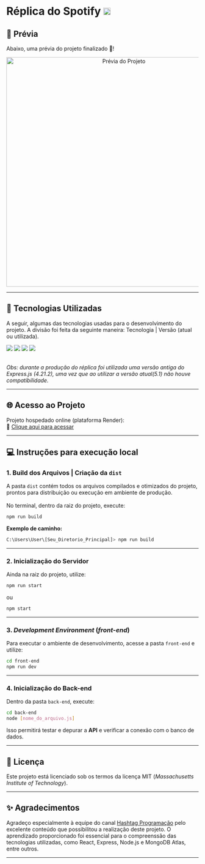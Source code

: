# Réplica do Spotify <img src="https://cdn-icons-png.flaticon.com/512/174/174872.png" alt="Spotify Logo" width="19" height="19"/>

## 🧐 Prévia

Abaixo, uma prévia do projeto finalizado 🤝!

<div align="center">
  <img src="./preview/Prévia-gif.gif" width="600" alt="Prévia do Projeto" />
</div>

---

## 🚀 Tecnologias Utilizadas

A seguir, algumas das tecnologias usadas para o desenvolvimento do projeto. A divisão foi feita da seguinte maneira: Tecnologia | Versão (atual ou utilizada).

<div>
  <img src="https://img.shields.io/badge/Node.js-6.7-6DB33F?style=flat&logo=node.js&logoColor=white"/>
  <img src="https://img.shields.io/badge/MongoDB-6.17.0-47A248?style=flat&logo=mongodb&logoColor=white"/>
  <img src="https://img.shields.io/badge/React-19.1-61DAFB?style=flat&logo=react&logoColor=white"/>
  <img src="https://img.shields.io/badge/Express-4.21.2-000000?style=flat&logo=express&logoColor=white"/>
</div> <br/>

_Obs: durante a produção do réplica foi utilizada uma versão antiga do Express.js (4.21.2), uma vez que ao utilizar a versão atual(5.1) não houve compatibilidade._

---

## 🌐 Acesso ao Projeto

Projeto hospedado online (plataforma Render):<br>
🔗 [Clique aqui para acessar](https://bit.ly/replSpotify)

---

## 💻 Instruções para execução local

### 1. Build dos Arquivos | Criação da `dist`

A pasta `dist` contém todos os arquivos compilados e otimizados do projeto, prontos para distribuição ou execução em ambiente de produção. <br /> <br />
No terminal, dentro da raiz do projeto, execute:

```bash
npm run build
```

**Exemplo de caminho:**

```bash
C:\Users\User\[Seu_Diretorio_Principal]> npm run build
```

---

### 2. Inicialização do Servidor

Ainda na raiz do projeto, utilize:

```bash
npm run start
```

ou

```bash
npm start
```

---

### 3. _Development Environment_ (**_front-end_**)

Para executar o ambiente de desenvolvimento, acesse a pasta `front-end` e utilize:

```bash
cd front-end
npm run dev
```

---

### 4. Inicialização do Back-end

Dentro da pasta `back-end`, execute:

```bash
cd back-end
node [nome_do_arquivo.js]
```

Isso permitirá testar e depurar a **API** e verificar a conexão com o banco de dados.

---

## 📜 Licença

Este projeto está licenciado sob os termos da licença MIT (_Massachusetts Institute of Technology_).

---

## ✨ Agradecimentos

Agradeço especialmente à equipe do canal [Hashtag Programação](https://www.youtube.com/@HashtagProgramacao) pelo excelente conteúdo que possibilitou a realização deste projeto. O aprendizado proporcionado foi essencial para o compreenssão das tecnologias utilizadas, como React, Express, Node.js e MongoDB Atlas, entre outros.

---
